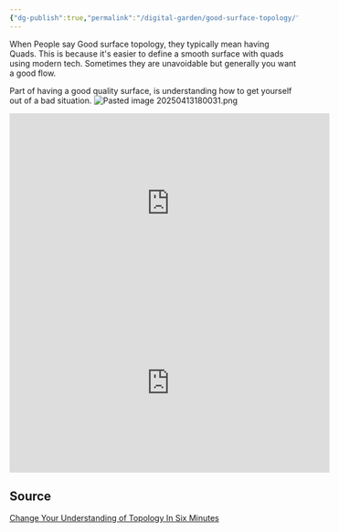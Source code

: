 ```yaml
---
{"dg-publish":true,"permalink":"/digital-garden/good-surface-topology/","noteIcon":"1","created":"2025-04-13T17:46:55.234-04:00","updated":"2025-04-13T21:56:05.665-04:00"}
---
```


When People say Good surface topology, they typically mean having Quads.  This is because it's easier to define a smooth surface with quads using modern tech. Sometimes they are unavoidable but generally you want a good flow. 

Part of having a good quality surface, is understanding how to get yourself out of a bad situation. 
![Pasted image 20250413180031.png](/img/user/Pasted%20image%2020250413180031.png)

<iframe width="560" height="315" src="https://www.youtube.com/embed/BYphmSKzK6s?si=41nA4O3Nx_rwNscE" title="YouTube video player" frameborder="0" allow="accelerometer; autoplay; clipboard-write; encrypted-media; gyroscope; picture-in-picture; web-share" referrerpolicy="strict-origin-when-cross-origin" allowfullscreen></iframe>
<iframe width="560" height="315" src="https://www.youtube.com/embed/AOW1tBl9VLk?si=TJwI8LTEGH0DSdnl" title="YouTube video player" frameborder="0" allow="accelerometer; autoplay; clipboard-write; encrypted-media; gyroscope; picture-in-picture; web-share" referrerpolicy="strict-origin-when-cross-origin" allowfullscreen></iframe>

## Source
[Change Your Understanding of Topology In Six Minutes](https://www.youtube.com/@DECODEDVFX) 